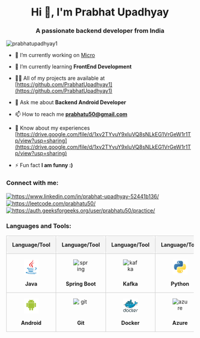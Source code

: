 <h1 align="center">Hi 👋, I'm Prabhat Upadhyay</h1>
<h3 align="center">A passionate backend developer from India</h3>

<p align="left"> <img src="https://komarev.com/ghpvc/?username=prabhatupadhyay1&label=Profile%20views&color=0e75b6&style=flat" alt="prabhatupadhyay1" /> </p>

- 🔭 I’m currently working on [Micro](knksdk)

- 🌱 I’m currently learning **FrontEnd Development**

- 👨‍💻 All of my projects are available at [https://github.com/PrabhatUpadhyay1](https://github.com/PrabhatUpadhyay1)

- 💬 Ask me about **Backend Android Developer**

- 📫 How to reach me **prabhatu50@gmail.com**

- 📄 Know about my experiences [https://drive.google.com/file/d/1xv2TYvuY9xIuVQ8sNLkEG1VrGeW1r1Tp/view?usp=sharing](https://drive.google.com/file/d/1xv2TYvuY9xIuVQ8sNLkEG1VrGeW1r1Tp/view?usp=sharing)

- ⚡ Fun fact **I am funny :)**

<h3 align="left">Connect with me:</h3>
<p align="left">
<a href="https://linkedin.com/in/https://www.linkedin.com/in/prabhat-upadhyay-52441b136/" target="blank"><img align="center" src="https://raw.githubusercontent.com/rahuldkjain/github-profile-readme-generator/master/src/images/icons/Social/linked-in-alt.svg" alt="https://www.linkedin.com/in/prabhat-upadhyay-52441b136/" height="30" width="40" /></a>
<a href="https://www.leetcode.com/https://leetcode.com/prabhatu50/" target="blank"><img align="center" src="https://raw.githubusercontent.com/rahuldkjain/github-profile-readme-generator/master/src/images/icons/Social/leet-code.svg" alt="https://leetcode.com/prabhatu50/" height="30" width="40" /></a>
<a href="https://auth.geeksforgeeks.org/user/https://auth.geeksforgeeks.org/user/prabhatu50/practice/" target="blank"><img align="center" src="https://raw.githubusercontent.com/rahuldkjain/github-profile-readme-generator/master/src/images/icons/Social/geeks-for-geeks.svg" alt="https://auth.geeksforgeeks.org/user/prabhatu50/practice/" height="30" width="40" /></a>
</p>



<style>
  table {
    width: 100%;
    border-collapse: collapse;
    margin-bottom: 20px;
  }
  th {
    background-color: #f5f5f5;
    border: 1px solid #ccc;
    border-radius: 10px;
    text-align: center;
    padding: 15px;
  }
  td {
    padding: 15px;
    border: 1px solid #ccc;
    border-radius: 10px;
    text-align: center;
  }
  td img {
    display: block;
    margin: 0 auto;
    max-width: 100%;
    height: auto;
  }
  @media (max-width: 600px) {
    table {
      border-spacing: 5px;
    }
    td {
      padding: 10px;
      font-size: 14px;
    }
  }
</style>

<h3 align="left">Languages and Tools:</h3>
<table>
  <tr>
    <th>Language/Tool</th>
    <th>Language/Tool</th>
    <th>Language/Tool</th>
    <th>Language/Tool</th>
    <th>Language/Tool</th>
    <th>Language/Tool</th>
  </tr>
  <tr>
    <td>
      <img src="https://raw.githubusercontent.com/devicons/devicon/master/icons/java/java-original.svg" alt="java" width="40" height="40">
      <br><b>Java</b>
    </td>
    <td>
      <img src="https://www.vectorlogo.zone/logos/springio/springio-icon.svg" alt="spring" width="40" height="40">
      <br><b>Spring Boot</b>
    </td>
    <td>
      <img src="https://www.vectorlogo.zone/logos/apache_kafka/apache_kafka-icon.svg" alt="kafka" width="40" height="40">
      <br><b>Kafka</b>
    </td>
    <td>
      <img src="https://raw.githubusercontent.com/devicons/devicon/master/icons/python/python-original.svg" alt="python" width="40" height="40">
      <br><b>Python</b>
    </td>
    <td>
      <img src="https://raw.githubusercontent.com/devicons/devicon/master/icons/mysql/mysql-original-wordmark.svg" alt="mysql" width="40" height="40">
      <br><b>MySQL</b>
    </td>
    <td>
      <img src="https://raw.githubusercontent.com/devicons/devicon/master/icons/postgresql/postgresql-original-wordmark.svg" alt="postgresql" width="40" height="40">
      <br><b>PostgreSQL</b>
    </td>
  </tr>
  <tr>
    <td>
      <img src="https://raw.githubusercontent.com/devicons/devicon/master/icons/android/android-original-wordmark.svg" alt="android" width="40" height="40">
      <br><b>Android</b>
    </td>
    <td>
      <img src="https://www.vectorlogo.zone/logos/git-scm/git-scm-icon.svg" alt="git" width="40" height="40">
      <br><b>Git</b>
    </td>
    <td>
      <img src="https://raw.githubusercontent.com/devicons/devicon/master/icons/docker/docker-original-wordmark.svg" alt="docker" width="40" height="40">
      <br><b>Docker</b>
    </td>
    <td>
      <img src="https://www.vectorlogo.zone/logos/microsoft_azure/microsoft_azure-icon.svg" alt="azure" width="40" height="40">
      <br><b>Azure</b>
    </td>
  </tr>
</table>
